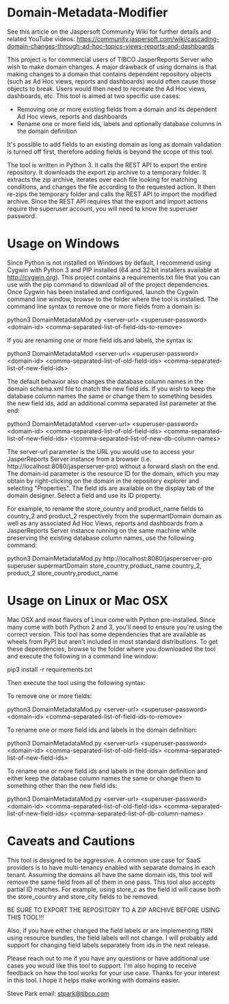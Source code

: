 # Domain-Metadata-Modifier

See this article on the Jaspersoft Community Wiki for further details and related YouTube videos: https://community.jaspersoft.com/wiki/cascading-domain-changes-through-ad-hoc-topics-views-reports-and-dashboards

This project is for commercial users of TIBCO JasperReports Server who wish to make domain changes. A major drawback of using domains is that making changes to a domain that contains dependent repository objects (such as Ad Hoc views, reports and dashboards) would often cause those objects to break. Users would then need to recreate the Ad Hoc views, dashboards, etc. This tool is aimed at two specific use cases:

* Removing one or more existing fields from a domain and its dependent Ad Hoc views, reports and dashboards
* Rename one or more field ids, labels and optionally database columns in the domain definition

It's possible to add fields to an existing domain as long as domain validation is turned off first, therefore adding fields is beyond the scope of this tool. 

The tool is written in Python 3. It calls the REST API to export the entire repository. It downloads the export zip archive to a temporary folder. It extracts the zip archive, iterates over each file looking for matching conditions, and changes the file according to the requested action. It then re-zips the temporary folder and calls the REST API to import the modified archive. Since the REST API requires that the export and import actions require the superuser account, you will need to know the superuser password.

# Usage on Windows

Since Python is not installed on Windows by default, I recommend using Cygwin with Python 3 and PIP installed (64 and 32 bit installers available at http://cygwin.org). This project contains a requirements.txt file that you can use with the pip command to download all of the project dependencies. Once Cygwin has been installed and configured, launch the Cygwin command line window, browse to the folder where the tool is installed. The command line syntax to remove one or more fields from a domain is:

python3 DomainMetadataMod.py \<server-url\> \<superuser-password\> \<domain-id\> \<comma-separated-list-of-field-ids-to-remove\>

If you are renaming one or more field ids and labels, the syntax is:

python3 DomainMetadataMod \<server-url\> \<superuser-password\> \<domain-id\> \<comma-separated-list-of-old-field-ids\> \<comma-separated-list-of-new-field-ids\>

The default behavior also changes the database column names in the domain schema.xml file to match the new field ids. If you wish to keep the database column names the same or change them to something besides the new field ids, add an additional comma separated list parameter at the end:

python3 DomainMetadataMod \<server-url\> \<superuser-password\> \<domain-id\> \<comma-separated-list-of-old-field-ids\> \<comma-separated-list-of-new-field-ids\> <\comma-separated-list-of-new-db-column-names\>

The server-url parameter is the URL you would use to access your JasperReports Server instance from a browser (i.e. http://localhost:8080/jasperserver-pro) without a forward slash on the end. The domain-id parameter is the resource ID for the domain, which you may obtain by right-clicking on the domain in the repository explorer and selecting "Properties". The field ids are available on the display tab of the domain designer. Select a field and use its ID property.

For example, to rename the store_country and product_name fields to country_2 and product_2 respectively from the supermartDomain domain as well as any associated Ad Hoc Views, reports and dashboards from a JasperReports Server instance running on the same machine while preserving the existing database column names, use the following command:

python3 DomainMetadataMod.py http://localhost:8080/jasperserver-pro superuser supermartDomain store_country,product_name country_2, product_2 store_country,product_name

# Usage on Linux or Mac OSX

Mac OSX and most flavors of Linux come with Python pre-installed. Since many come with both Python 2 and 3, you'll need to ensure you're using the correct version. This tool has some dependencies that are available as wheels from PyPI but aren't included in most standard distributions. To get these dependencies, browse to the folder where you downloaded the tool and execute the following in a command line window:

pip3 install -r requirements.txt

Then execute the tool using the following syntax:

To remove one or more fields:

python3 DomainMetadataMod.py \<server-url\> \<superuser-password\> \<domain-id\> \<comma-separated-list-of-field-ids-to-remove\>

To rename one or more field ids and labels in the domain definition:

python3 DomainMetadataMod.py \<server-url\> \<superuser-password\> \<domain-id\> \<comma-separated-list-of-old-field-ids\> \<comma-separated-list-of-new-field-ids\>

To rename one or more field ids and labels in the domain definition and either keep the database column names the same or change them to something other than the new field ids:

python3 DomainMetadataMod.py \<server-url\> \<superuser-password\> \<domain-id\> \<comma-separated-list-of-old-field-ids\> \<comma-separated-list-of-new-field-ids\> \<comma-separated-list-of-db-column-names\>

# Caveats and Cautions

This tool is designed to be aggressive. A common use case for SaaS providers is to have multi-tenancy enabled with separate domains in each tenant. Assuming the domains all have the same domain ids, this tool will remove the same field from all of them in one pass. This tool also accepts partial ID matches. For example, using store_c as the field id will cause both the store_country and store_city fields to be removed.

BE SURE TO EXPORT THE REPOSITORY TO A ZIP ARCHIVE BEFORE USING THIS TOOL!!!

Also, if you have either changed the field labels or are implementing I18N using resource bundles, the field labels will not change. I will probably add support for changing field labels separately from ids in the next release.

Please reach out to me if you have any questions or have additional use cases you would like this tool to support. I'm also hoping to receive feedback on how the tool works for your use case. Thanks for your interest in this tool. I hope it helps make working with domains easier.

Steve Park
email: stpark@tibco.com
